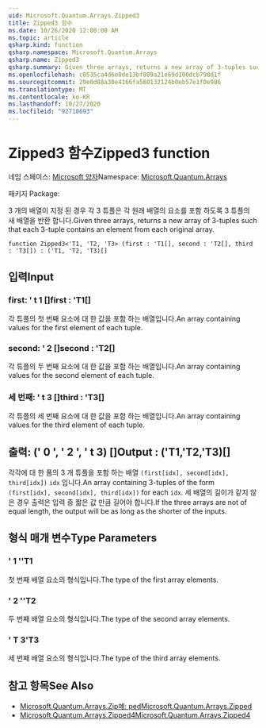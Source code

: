 ```yaml
---
uid: Microsoft.Quantum.Arrays.Zipped3
title: Zipped3 함수
ms.date: 10/26/2020 12:00:00 AM
ms.topic: article
qsharp.kind: function
qsharp.namespace: Microsoft.Quantum.Arrays
qsharp.name: Zipped3
qsharp.summary: Given three arrays, returns a new array of 3-tuples such that each 3-tuple contains an element from each original array.
ms.openlocfilehash: c0535ca4d6e0de13bf809a21e69d100dcb798d1f
ms.sourcegitcommit: 29e0d88a30e4166fa580132124b0eb57e1f0e986
ms.translationtype: MT
ms.contentlocale: ko-KR
ms.lasthandoff: 10/27/2020
ms.locfileid: "92718693"
---
```

# <a name="zipped3-function"></a><span data-ttu-id="c22db-102">Zipped3 함수</span><span class="sxs-lookup"><span data-stu-id="c22db-102">Zipped3 function</span></span>

<span data-ttu-id="c22db-103">네임 스페이스: [Microsoft 양자](xref:Microsoft.Quantum.Arrays)</span><span class="sxs-lookup"><span data-stu-id="c22db-103">Namespace: [Microsoft.Quantum.Arrays](xref:Microsoft.Quantum.Arrays)</span></span>

<span data-ttu-id="c22db-104">패키지 [](https://nuget.org/packages/)</span><span class="sxs-lookup"><span data-stu-id="c22db-104">Package: [](https://nuget.org/packages/)</span></span>


<span data-ttu-id="c22db-105">3 개의 배열이 지정 된 경우 각 3 튜플은 각 원래 배열의 요소를 포함 하도록 3 튜플의 새 배열을 반환 합니다.</span><span class="sxs-lookup"><span data-stu-id="c22db-105">Given three arrays, returns a new array of 3-tuples such that each 3-tuple contains an element from each original array.</span></span>

```qsharp
function Zipped3<'T1, 'T2, 'T3> (first : 'T1[], second : 'T2[], third : 'T3[]) : ('T1, 'T2, 'T3)[]
```


## <a name="input"></a><span data-ttu-id="c22db-106">입력</span><span class="sxs-lookup"><span data-stu-id="c22db-106">Input</span></span>

### <a name="first--t1"></a><span data-ttu-id="c22db-107">first: ' t 1 []</span><span class="sxs-lookup"><span data-stu-id="c22db-107">first : 'T1[]</span></span>

<span data-ttu-id="c22db-108">각 튜플의 첫 번째 요소에 대 한 값을 포함 하는 배열입니다.</span><span class="sxs-lookup"><span data-stu-id="c22db-108">An array containing values for the first element of each tuple.</span></span>


### <a name="second--t2"></a><span data-ttu-id="c22db-109">second: ' 2 []</span><span class="sxs-lookup"><span data-stu-id="c22db-109">second : 'T2[]</span></span>

<span data-ttu-id="c22db-110">각 튜플의 두 번째 요소에 대 한 값을 포함 하는 배열입니다.</span><span class="sxs-lookup"><span data-stu-id="c22db-110">An array containing values for the second element of each tuple.</span></span>


### <a name="third--t3"></a><span data-ttu-id="c22db-111">세 번째: ' t 3 []</span><span class="sxs-lookup"><span data-stu-id="c22db-111">third : 'T3[]</span></span>

<span data-ttu-id="c22db-112">각 튜플의 세 번째 요소에 대 한 값을 포함 하는 배열입니다.</span><span class="sxs-lookup"><span data-stu-id="c22db-112">An array containing values for the third element of each tuple.</span></span>



## <a name="output--t1t2t3"></a><span data-ttu-id="c22db-113">출력: (' 0 ', ' 2 ', ' t 3) []</span><span class="sxs-lookup"><span data-stu-id="c22db-113">Output : ('T1,'T2,'T3)[]</span></span>

<span data-ttu-id="c22db-114">각각에 대 한 폼의 3 개 튜플을 포함 하는 배열 `(first[idx], second[idx], third[idx])` `idx` 입니다.</span><span class="sxs-lookup"><span data-stu-id="c22db-114">An array containing 3-tuples of the form `(first[idx], second[idx], third[idx])` for each `idx`.</span></span> <span data-ttu-id="c22db-115">세 배열의 길이가 같지 않은 경우 출력은 입력 중 짧은 값 만큼 길어야 합니다.</span><span class="sxs-lookup"><span data-stu-id="c22db-115">If the three arrays are not of equal length, the output will be as long as the shorter of the inputs.</span></span>

## <a name="type-parameters"></a><span data-ttu-id="c22db-116">형식 매개 변수</span><span class="sxs-lookup"><span data-stu-id="c22db-116">Type Parameters</span></span>

### <a name="t1"></a><span data-ttu-id="c22db-117">' 1 '</span><span class="sxs-lookup"><span data-stu-id="c22db-117">'T1</span></span>

<span data-ttu-id="c22db-118">첫 번째 배열 요소의 형식입니다.</span><span class="sxs-lookup"><span data-stu-id="c22db-118">The type of the first array elements.</span></span>
### <a name="t2"></a><span data-ttu-id="c22db-119">' 2 '</span><span class="sxs-lookup"><span data-stu-id="c22db-119">'T2</span></span>

<span data-ttu-id="c22db-120">두 번째 배열 요소의 형식입니다.</span><span class="sxs-lookup"><span data-stu-id="c22db-120">The type of the second array elements.</span></span>
### <a name="t3"></a><span data-ttu-id="c22db-121">' T 3</span><span class="sxs-lookup"><span data-stu-id="c22db-121">'T3</span></span>

<span data-ttu-id="c22db-122">세 번째 배열 요소의 형식입니다.</span><span class="sxs-lookup"><span data-stu-id="c22db-122">The type of the third array elements.</span></span>

## <a name="see-also"></a><span data-ttu-id="c22db-123">참고 항목</span><span class="sxs-lookup"><span data-stu-id="c22db-123">See Also</span></span>

- [<span data-ttu-id="c22db-124">Microsoft.Quantum.Arrays.Zip예: ped</span><span class="sxs-lookup"><span data-stu-id="c22db-124">Microsoft.Quantum.Arrays.Zipped</span></span>](xref:Microsoft.Quantum.Arrays.Zipped)
- [<span data-ttu-id="c22db-125">Microsoft.Quantum.Arrays.Zipped4</span><span class="sxs-lookup"><span data-stu-id="c22db-125">Microsoft.Quantum.Arrays.Zipped4</span></span>](xref:Microsoft.Quantum.Arrays.Zipped4)